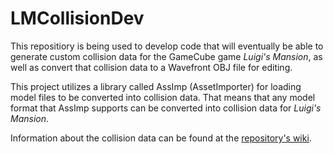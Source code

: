 # LMCollisionDev

This repositiory is being used to develop code that will eventually be able to generate custom collision data for the
GameCube game *Luigi's Mansion*, as well as convert that collision data to a Wavefront OBJ file for editing.

This project utilizes a library called AssImp (AssetImporter) for loading model files to be converted into collision data.
That means that any model format that AssImp supports can be converted into collision data for *Luigi's Mansion*.

Information about the collision data can be found at the [repository's wiki](https://github.com/Sage-of-Mirrors/LMCollisionDev/wiki).
